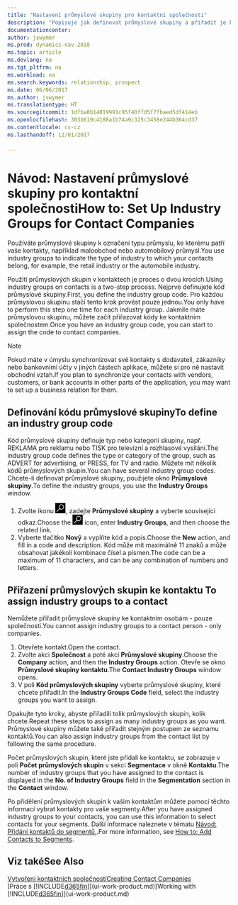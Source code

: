 ```yaml
---
title: "Nastavení průmyslové skupiny pro kontaktní společnosti"
description: "Popisuje jak definovat průmyslové skupiny a přiřadit je ke společnosti, například maloobchodní průmysl nebo automobilový průmysl."
documentationcenter: 
author: jswymer
ms.prod: dynamics-nav-2018
ms.topic: article
ms.devlang: na
ms.tgt_pltfrm: na
ms.workload: na
ms.search.keywords: relationship, prospect
ms.date: 06/06/2017
ms.author: jswymer
ms.translationtype: HT
ms.sourcegitcommit: 1dfba8b14019991c95f40ffd5f7fbaed5df414eb
ms.openlocfilehash: 303b619c4188a1b74a9c325c3458e244b364cd37
ms.contentlocale: cs-cz
ms.lasthandoff: 12/01/2017

---
```

# <a name="how-to-set-up-industry-groups-for-contact-companies"></a><span data-ttu-id="f5ad6-103">Návod: Nastavení průmyslové skupiny pro kontaktní společnosti</span><span class="sxs-lookup"><span data-stu-id="f5ad6-103">How to: Set Up Industry Groups for Contact Companies</span></span>
<span data-ttu-id="f5ad6-104">Používáte průmyslové skupiny k označení typu průmyslu, ke kterému patří vaše kontakty, například maloobchod nebo automobilový průmysl.</span><span class="sxs-lookup"><span data-stu-id="f5ad6-104">You use industry groups to indicate the type of industry to which your contacts belong, for example, the retail industry or the automobile industry.</span></span>

<span data-ttu-id="f5ad6-105">Použití průmyslových skupin v kontaktech je proces o dvou krocích.</span><span class="sxs-lookup"><span data-stu-id="f5ad6-105">Using industry groups on contacts is a two-step process.</span></span> <span data-ttu-id="f5ad6-106">Nejprve definujete kód průmyslové skupiny.</span><span class="sxs-lookup"><span data-stu-id="f5ad6-106">First, you define the industry group code.</span></span> <span data-ttu-id="f5ad6-107">Pro každou průmyslovou skupinu stačí tento krok provést pouze jednou.</span><span class="sxs-lookup"><span data-stu-id="f5ad6-107">You only have to perform this step one time for each industry group.</span></span> <span data-ttu-id="f5ad6-108">Jakmile máte průmyslovou skupinu, můžete začít přiřazovat kódy ke kontaktním společnostem.</span><span class="sxs-lookup"><span data-stu-id="f5ad6-108">Once you have an industry group code, you can start to assign the code to contact companies.</span></span>

> [!NOTE]  
>   <span data-ttu-id="f5ad6-109">Pokud máte v úmyslu synchronizovat své kontakty s dodavateli, zákazníky nebo bankovními účty v jiných částech aplikace, můžete si pro ně nastavit obchodní vztah.</span><span class="sxs-lookup"><span data-stu-id="f5ad6-109">If you plan to synchronize your contacts with vendors, customers, or bank accounts in other parts of the application, you may want to set up a business relation for them.</span></span>

## <a name="to-define-an-industry-group-code"></a><span data-ttu-id="f5ad6-110">Definování kódu průmyslové skupiny</span><span class="sxs-lookup"><span data-stu-id="f5ad6-110">To define an industry group code</span></span>
<span data-ttu-id="f5ad6-111">Kód průmyslové skupiny definuje typ nebo kategorii skupiny, např. REKLAMA pro reklamu nebo TISK pro televizní a rozhlasové vysílání.</span><span class="sxs-lookup"><span data-stu-id="f5ad6-111">The industry group code defines the type or category of the group, such as ADVERT for advertising, or PRESS, for TV and radio.</span></span> <span data-ttu-id="f5ad6-112">Můžete mít několik kódů průmyslových skupin.</span><span class="sxs-lookup"><span data-stu-id="f5ad6-112">You can have several industry group codes.</span></span> <span data-ttu-id="f5ad6-113">Chcete-li definovat průmyslové skupiny, použijete okno **Průmyslové skupiny**.</span><span class="sxs-lookup"><span data-stu-id="f5ad6-113">To define the industry groups, you use the **Industry Groups** window.</span></span>

1. <span data-ttu-id="f5ad6-114">Zvolte ikonu ![Vyhledat stránku nebo sestavu](media/ui-search/search_small.png "Ikona Vyhledat stránku nebo sestavu"), zadejte **Průmyslové skupiny** a vyberte související odkaz.</span><span class="sxs-lookup"><span data-stu-id="f5ad6-114">Choose the ![Search for Page or Report](media/ui-search/search_small.png "Search for Page or Report icon") icon, enter **Industry Groups**, and then choose the related link.</span></span>
2. <span data-ttu-id="f5ad6-115">Vyberte tlačítko **Nový** a vyplňte kód a popis.</span><span class="sxs-lookup"><span data-stu-id="f5ad6-115">Choose the **New** action, and fill in a code and description.</span></span> <span data-ttu-id="f5ad6-116">Kód může mít maximálně 11 znaků a může obsahovat jakékoli kombinace čísel a písmen.</span><span class="sxs-lookup"><span data-stu-id="f5ad6-116">The code can be a maximum of 11 characters, and can be any combination of numbers and letters.</span></span>

## <span data-ttu-id="f5ad6-117"><a name="AssignIndustryGroupContact"></a> Přiřazení průmyslových skupin ke kontaktu</span><span class="sxs-lookup"><span data-stu-id="f5ad6-117"><a name="AssignIndustryGroupContact"></a> To assign industry groups to a contact</span></span>
<span data-ttu-id="f5ad6-118">Nemůžete přiřadit průmyslové skupiny ke kontaktním osobám - pouze společnosti.</span><span class="sxs-lookup"><span data-stu-id="f5ad6-118">You cannot assign industry groups to a contact person - only companies.</span></span>

1. <span data-ttu-id="f5ad6-119">Otevřete kontakt.</span><span class="sxs-lookup"><span data-stu-id="f5ad6-119">Open the contact.</span></span>
2. <span data-ttu-id="f5ad6-120">Zvolte akci **Společnost** a poté akci **Průmyslové skupiny**.</span><span class="sxs-lookup"><span data-stu-id="f5ad6-120">Choose the **Company** action, and then the **Industry Groups** action.</span></span> <span data-ttu-id="f5ad6-121">Otevře se okno **Průmyslové skupiny kontaktu**.</span><span class="sxs-lookup"><span data-stu-id="f5ad6-121">The **Contact Industry Groups** window opens.</span></span>
3. <span data-ttu-id="f5ad6-122">V poli **Kód průmyslových skupiny** vyberte průmyslové skupiny, které chcete přiřadit.</span><span class="sxs-lookup"><span data-stu-id="f5ad6-122">In the **Industry Groups Code** field, select the industry groups you want to assign.</span></span>

<span data-ttu-id="f5ad6-123">Opakujte tyto kroky, abyste přiřadili tolik průmyslových skupin, kolik chcete.</span><span class="sxs-lookup"><span data-stu-id="f5ad6-123">Repeat these steps to assign as many industry groups as you want.</span></span> <span data-ttu-id="f5ad6-124">Průmyslové skupiny můžete také přiřadit stejným postupem ze seznamu kontaktů.</span><span class="sxs-lookup"><span data-stu-id="f5ad6-124">You can also assign industry groups from the contact list by following the same procedure.</span></span>

<span data-ttu-id="f5ad6-125">Počet průmyslových skupin, které jste přidali ke kontaktu, se zobrazuje v poli **Počet průmyslových skupin** v sekci **Segmentace** v okně **Kontaktu**.</span><span class="sxs-lookup"><span data-stu-id="f5ad6-125">The number of industry groups that you have assigned to the contact is displayed in the **No. of Industry Groups** field in the **Segmentation** section in the **Contact** window.</span></span>

<span data-ttu-id="f5ad6-126">Po přidělení průmyslových skupin k vašim kontaktům můžete pomocí těchto informací vybrat kontakty pro vaše segmenty.</span><span class="sxs-lookup"><span data-stu-id="f5ad6-126">After you have assigned industry groups to your contacts, you can use this information to select contacts for your segments.</span></span> <span data-ttu-id="f5ad6-127">Další informace naleznete v tématu [Návod: Přidání kontaktů do segmentů.](marketing-add-contact-segment.md).</span><span class="sxs-lookup"><span data-stu-id="f5ad6-127">For more information, see [How to: Add Contacts to Segments](marketing-add-contact-segment.md).</span></span>

## <a name="see-also"></a><span data-ttu-id="f5ad6-128">Viz také</span><span class="sxs-lookup"><span data-stu-id="f5ad6-128">See Also</span></span>
[<span data-ttu-id="f5ad6-129">Vytvoření kontaktních společností</span><span class="sxs-lookup"><span data-stu-id="f5ad6-129">Creating Contact Companies</span></span>](marketing-create-contact-companies.md)  
<span data-ttu-id="f5ad6-130">[Práce s [!INCLUDE[d365fin](includes/d365fin_md.md)]](ui-work-product.md)</span><span class="sxs-lookup"><span data-stu-id="f5ad6-130">[Working with [!INCLUDE[d365fin](includes/d365fin_md.md)]](ui-work-product.md)</span></span>

